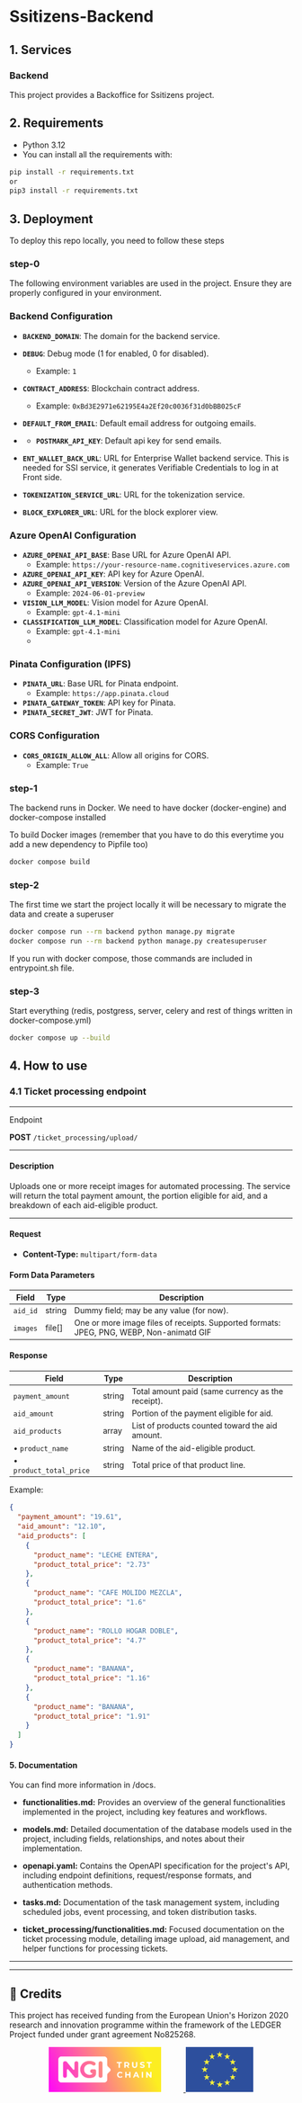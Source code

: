 # Ssitizens-Backend

## 1. Services

### Backend

This project provides a Backoffice for Ssitizens project.

## 2. Requirements

- Python 3.12
- You can install all the requirements with:

```bash
pip install -r requirements.txt
or
pip3 install -r requirements.txt
```

## 3. Deployment

To deploy this repo locally, you need to follow these steps

### step-0

The following environment variables are used in the project. Ensure they are properly configured in your environment.

### Backend Configuration
- **`BACKEND_DOMAIN`**: The domain for the backend service.

- **`DEBUG`**: Debug mode (1 for enabled, 0 for disabled).
  - Example: `1`
- **`CONTRACT_ADDRESS`**: Blockchain contract address.
  - Example: `0xBd3E2971e62195E4a2Ef20c0036f31d0bBB025cF`
- **`DEFAULT_FROM_EMAIL`**: Default email address for outgoing emails.
- - **`POSTMARK_API_KEY`**: Default api key for send emails.

- **`ENT_WALLET_BACK_URL`**: URL for Enterprise Wallet backend service. This is needed for SSI service, it generates Verifiable Credentials to log in at Front side.

- **`TOKENIZATION_SERVICE_URL`**: URL for the tokenization service.
- **`BLOCK_EXPLORER_URL`**: URL for the block explorer view.

### Azure OpenAI Configuration
- **`AZURE_OPENAI_API_BASE`**: Base URL for Azure OpenAI API.
  - Example: `https://your-resource-name.cognitiveservices.azure.com`
- **`AZURE_OPENAI_API_KEY`**: API key for Azure OpenAI.
- **`AZURE_OPENAI_API_VERSION`**: Version of the Azure OpenAI API.
  - Example: `2024-06-01-preview`
- **`VISION_LLM_MODEL`**: Vision model for Azure OpenAI.
  - Example: `gpt-4.1-mini`
- **`CLASSIFICATION_LLM_MODEL`**: Classification model for Azure OpenAI.
  - Example: `gpt-4.1-mini`
  -
### Pinata Configuration (IPFS)
- **`PINATA_URL`**: Base URL for Pinata endpoint.
  - Example: `https://app.pinata.cloud`
- **`PINATA_GATEWAY_TOKEN`**: API key for Pinata.
- **`PINATA_SECRET_JWT`**: JWT for Pinata.

### CORS Configuration
- **`CORS_ORIGIN_ALLOW_ALL`**: Allow all origins for CORS.
  - Example: `True`


### step-1

The backend runs in Docker. We need to have docker (docker-engine) and docker-compose installed

To build Docker images (remember that you have to do this everytime you add a new dependency to Pipfile too)

```bash
docker compose build
```

### step-2

The first time we start the project locally it will be necessary to migrate the data and create a superuser

```bash
docker compose run --rm backend python manage.py migrate
docker compose run --rm backend python manage.py createsuperuser
```

If you run with docker compose, those commands are included in entrypoint.sh file.

### step-3

Start everything (redis, postgress, server, celery and rest of things written in docker-compose.yml)

```bash
docker compose up --build
```


## 4. How to use

### 4.1 Ticket processing endpoint

---

 Endpoint

**POST** `/ticket_processing/upload/`

---

#### Description

Uploads one or more receipt images for automated processing. The service will return the total payment amount, the portion eligible for aid, and a breakdown of each aid-eligible product.

---

#### Request

- **Content-Type:** `multipart/form-data`

#### Form Data Parameters

| Field    | Type   | Description                                                                              |
| -------- | ------ | ---------------------------------------------------------------------------------------- |
| `aid_id` | string | Dummy field; may be any value (for now).                                                 |
| `images` | file[] | One or more image files of receipts. Supported formats: JPEG, PNG, WEBP, Non-animatd GIF |

#### Response


| Field                   | Type   | Description                                       |
| ----------------------- | ------ | ------------------------------------------------- |
| `payment_amount`        | string | Total amount paid (same currency as the receipt). |
| `aid_amount`            | string | Portion of the payment eligible for aid.          |
| `aid_products`          | array  | List of products counted toward the aid amount.   |
| • `product_name`        | string | Name of the aid-eligible product.                 |
| • `product_total_price` | string | Total price of that product line.                 |

Example:

```json
{
  "payment_amount": "19.61",
  "aid_amount": "12.10",
  "aid_products": [
    {
      "product_name": "LECHE ENTERA",
      "product_total_price": "2.73"
    },
    {
      "product_name": "CAFE MOLIDO MEZCLA",
      "product_total_price": "1.6"
    },
    {
      "product_name": "ROLLO HOGAR DOBLE",
      "product_total_price": "4.7"
    },
    {
      "product_name": "BANANA",
      "product_total_price": "1.16"
    },
    {
      "product_name": "BANANA",
      "product_total_price": "1.91"
    }
  ]
}
```

#### 5. Documentation

You can find more information in /docs.

- **functionalities.md:** Provides an overview of the general functionalities implemented in the project, including key features and workflows.

- **models.md:** Detailed documentation of the database models used in the project, including fields, relationships, and notes about their implementation.

- **openapi.yaml:** Contains the OpenAPI specification for the project's API, including endpoint definitions, request/response formats, and authentication methods.

- **tasks.md:** Documentation of the task management system, including scheduled jobs, event processing, and token distribution tasks.

- **ticket_processing/functionalities.md:** Focused documentation on the ticket processing module, detailing image upload, aid management, and helper functions for processing tickets.

---

---

## 📢 Credits

This project has received funding from the European Union's Horizon 2020 research and innovation programme within the framework of the LEDGER Project funded under grant agreement No825268.

<p align="center">
  <a href="https://www.ngi.eu" target="_blank">
    <img src="../assets/ngi-logo.png" alt="NGI Logo" style="height:80px; margin-right: 40px;"/>
  </a>
  <img src="../assets/eu-flag.png" alt="EU Flag" style="height:80px;"/>
</p>
